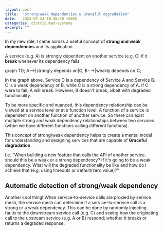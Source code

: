 ```yaml
---
layout: post
title:  "Strong/weak dependencies & Graceful degradation"
date:   2023-07-23 18:30:00 +0800
categories: distributed-systems
excerpt: ""
---
```


In my new role, I came across a useful concept of **strong and weak dependencies** and its application.

A service (e.g. A) is strongly dependent on another service (e.g. C) if it **break** whenever its dependency fails.

<div class="mermaid">
graph TD;
    A-->|strongly depends on|C;
    B-.->|weakly depends on|C;
</div>
<script async src="https://unpkg.com/mermaid@8.2.3/dist/mermaid.min.js"></script>

In the graph above, Service C is a dependency of Service A and Service B. C is a weak dependency of B, while C is a strong dependency of A. If C were to fail, A will break. However, B doesn't break, albeit with degraded functionality. 

To be more specific and nuanced, this dependency relationship can be viewed at a service level or at a function level. A function of a service is dependent on another function of another service. So there can exist multiple strong and weak dependency relationships between two services (when we have different functions calling different functions).

This concept of strong/weak dependency helps to create a mental model for understanding and designing services that are capable of **Graceful degradation**.

i.e. "When building a new feature that calls the API of another service, should this be a weak or a strong dependency? If it's going to be a weak dependency. What will the degraded functionality be like and how do I achieve that (e.g. using timeouts or default/zero value)?"

## Automatic detection of strong/weak dependency

Another cool thing! When service-to-service calls are proxied by service mesh, the service mesh can determine if a service-to-service call is a strong or a weak dependency. This can be done by randomly injecting faults to the downstream service call (e.g. C) and seeing how the originating call to the upstream service (e.g. A or B) respond; whether it breaks or returns a degraded response.